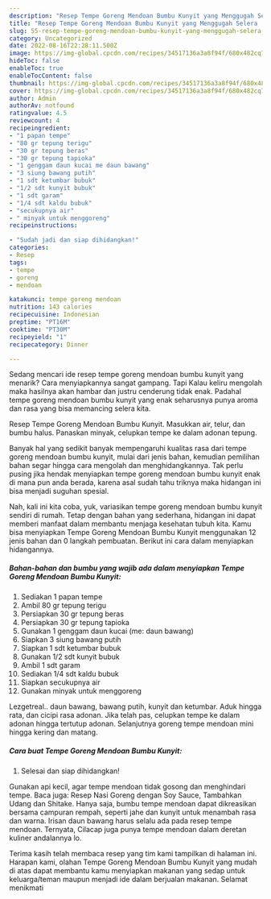 ```yaml
---
description: "Resep Tempe Goreng Mendoan Bumbu Kunyit yang Menggugah Selera , Enak Banget"
title: "Resep Tempe Goreng Mendoan Bumbu Kunyit yang Menggugah Selera , Enak Banget"
slug: 55-resep-tempe-goreng-mendoan-bumbu-kunyit-yang-menggugah-selera-enak-banget
category: Uncategorized
date: 2022-08-16T22:28:11.500Z
image: https://img-global.cpcdn.com/recipes/34517136a3a8f94f/680x482cq70/tempe-goreng-mendoan-bumbu-kunyit-foto-resep-utama.jpg
hideToc: false
enableToc: true
enableTocContent: false
thumbnail: https://img-global.cpcdn.com/recipes/34517136a3a8f94f/680x482cq70/tempe-goreng-mendoan-bumbu-kunyit-foto-resep-utama.jpg
cover: https://img-global.cpcdn.com/recipes/34517136a3a8f94f/680x482cq70/tempe-goreng-mendoan-bumbu-kunyit-foto-resep-utama.jpg
author: Admin
authorAv: notfound
ratingvalue: 4.5
reviewcount: 4
recipeingredient:
- "1 papan tempe"
- "80 gr tepung terigu"
- "30 gr tepung beras"
- "30 gr tepung tapioka"
- "1 genggam daun kucai me daun bawang"
- "3 siung bawang putih"
- "1 sdt ketumbar bubuk"
- "1/2 sdt kunyit bubuk"
- "1 sdt garam"
- "1/4 sdt kaldu bubuk"
- "secukupnya air"
- " minyak untuk menggoreng"
recipeinstructions:

- "Sudah jadi dan siap dihidangkan!"
categories:
- Resep
tags:
- tempe
- goreng
- mendoan

katakunci: tempe goreng mendoan 
nutrition: 143 calories
recipecuisine: Indonesian
preptime: "PT16M"
cooktime: "PT30M"
recipeyield: "1"
recipecategory: Dinner

---
```



Sedang mencari ide resep tempe goreng mendoan bumbu kunyit yang menarik? Cara menyiapkannya sangat gampang. Tapi Kalau keliru mengolah maka hasilnya akan hambar dan justru cenderung tidak enak. Padahal tempe goreng mendoan bumbu kunyit yang enak seharusnya punya aroma dan rasa yang bisa memancing selera kita.


Resep Tempe Goreng Mendoan Bumbu Kunyit. Masukkan air, telur, dan bumbu halus. Panaskan minyak, celupkan tempe ke dalam adonan tepung.

Banyak hal yang sedikit banyak mempengaruhi kualitas rasa dari tempe goreng mendoan bumbu kunyit, mulai dari jenis bahan, kemudian pemilihan bahan segar hingga cara mengolah dan menghidangkannya. Tak perlu pusing jika hendak menyiapkan tempe goreng mendoan bumbu kunyit enak di mana pun anda berada, karena asal sudah tahu triknya maka hidangan ini bisa menjadi suguhan spesial.


Nah, kali ini kita coba, yuk, variasikan tempe goreng mendoan bumbu kunyit sendiri di rumah. Tetap dengan bahan yang sederhana, hidangan ini dapat memberi manfaat dalam membantu menjaga kesehatan tubuh kita. Kamu bisa menyiapkan Tempe Goreng Mendoan Bumbu Kunyit menggunakan 12 jenis bahan dan 0 langkah pembuatan. Berikut ini cara dalam menyiapkan hidangannya.

<!--inarticleads1-->

##### Bahan-bahan dan bumbu yang wajib ada dalam menyiapkan Tempe Goreng Mendoan Bumbu Kunyit:

1. Sediakan 1 papan tempe
1. Ambil 80 gr tepung terigu
1. Persiapkan 30 gr tepung beras
1. Persiapkan 30 gr tepung tapioka
1. Gunakan 1 genggam daun kucai (me: daun bawang)
1. Siapkan 3 siung bawang putih
1. Siapkan 1 sdt ketumbar bubuk
1. Gunakan 1/2 sdt kunyit bubuk
1. Ambil 1 sdt garam
1. Sediakan 1/4 sdt kaldu bubuk
1. Siapkan secukupnya air
1. Gunakan  minyak untuk menggoreng


Lezgetreal.. daun bawang, bawang putih, kunyit dan ketumbar. Aduk hingga rata, dan cicipi rasa adonan. Jika telah pas, celupkan tempe ke dalam adonan hingga tertutup adonan. Selanjutnya goreng tempe mendoan mini hingga kering dan matang. 

<!--inarticleads2-->

##### Cara buat Tempe Goreng Mendoan Bumbu Kunyit:


1. Selesai dan siap dihidangkan!

Gunakan api kecil, agar tempe mendoan tidak gosong dan menghindari tempe. Baca juga: Resep Nasi Goreng dengan Soy Sauce, Tambahkan Udang dan Shitake. Hanya saja, bumbu tempe mendoan dapat dikreasikan bersama campuran rempah, seperti jahe dan kunyit untuk menambah rasa dan warna. Irisan daun bawang harus selalu ada pada resep tempe mendoan. Ternyata, Cilacap juga punya tempe mendoan dalam deretan kuliner andalannya lo. 

Terima kasih telah membaca resep yang tim kami tampilkan di halaman ini. Harapan kami, olahan Tempe Goreng Mendoan Bumbu Kunyit yang mudah di atas dapat membantu kamu menyiapkan makanan yang sedap untuk keluarga/teman maupun menjadi ide dalam berjualan makanan. Selamat menikmati
